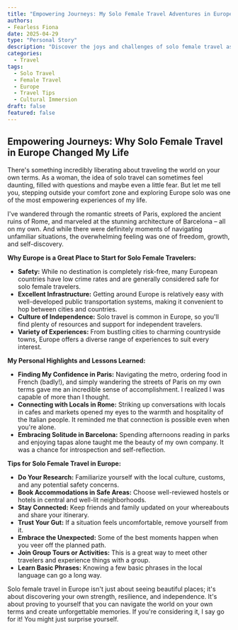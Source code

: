 ```yaml
---
title: "Empowering Journeys: My Solo Female Travel Adventures in Europe"
authors: 
- Fearless Fiona
date: 2025-04-29
type: "Personal Story"
description: "Discover the joys and challenges of solo female travel as I recount my experiences exploring the charming cities and historical sites of Europe."
categories:
  - Travel
tags:
  - Solo Travel
  - Female Travel
  - Europe
  - Travel Tips
  - Cultural Immersion
draft: false
featured: false
---
```


## Empowering Journeys: Why Solo Female Travel in Europe Changed My Life

There's something incredibly liberating about traveling the world on your own terms. As a woman, the idea of solo travel can sometimes feel daunting, filled with questions and maybe even a little fear. But let me tell you, stepping outside your comfort zone and exploring Europe solo was one of the most empowering experiences of my life.

I've wandered through the romantic streets of Paris, explored the ancient ruins of Rome, and marveled at the stunning architecture of Barcelona – all on my own. And while there were definitely moments of navigating unfamiliar situations, the overwhelming feeling was one of freedom, growth, and self-discovery.

**Why Europe is a Great Place to Start for Solo Female Travelers:**

* **Safety:** While no destination is completely risk-free, many European countries have low crime rates and are generally considered safe for solo female travelers.
* **Excellent Infrastructure:** Getting around Europe is relatively easy with well-developed public transportation systems, making it convenient to hop between cities and countries.
* **Culture of Independence:** Solo travel is common in Europe, so you'll find plenty of resources and support for independent travelers.
* **Variety of Experiences:** From bustling cities to charming countryside towns, Europe offers a diverse range of experiences to suit every interest.

**My Personal Highlights and Lessons Learned:**

* **Finding My Confidence in Paris:** Navigating the metro, ordering food in French (badly!), and simply wandering the streets of Paris on my own terms gave me an incredible sense of accomplishment. I realized I was capable of more than I thought.
* **Connecting with Locals in Rome:** Striking up conversations with locals in cafes and markets opened my eyes to the warmth and hospitality of the Italian people. It reminded me that connection is possible even when you're alone.
* **Embracing Solitude in Barcelona:** Spending afternoons reading in parks and enjoying tapas alone taught me the beauty of my own company. It was a chance for introspection and self-reflection.

**Tips for Solo Female Travel in Europe:**

* **Do Your Research:** Familiarize yourself with the local culture, customs, and any potential safety concerns.
* **Book Accommodations in Safe Areas:** Choose well-reviewed hostels or hotels in central and well-lit neighborhoods.
* **Stay Connected:** Keep friends and family updated on your whereabouts and share your itinerary.
* **Trust Your Gut:** If a situation feels uncomfortable, remove yourself from it.
* **Embrace the Unexpected:** Some of the best moments happen when you veer off the planned path.
* **Join Group Tours or Activities:** This is a great way to meet other travelers and experience things with a group.
* **Learn Basic Phrases:** Knowing a few basic phrases in the local language can go a long way.

Solo female travel in Europe isn't just about seeing beautiful places; it's about discovering your own strength, resilience, and independence. It's about proving to yourself that you can navigate the world on your own terms and create unforgettable memories. If you're considering it, I say go for it! You might just surprise yourself.

